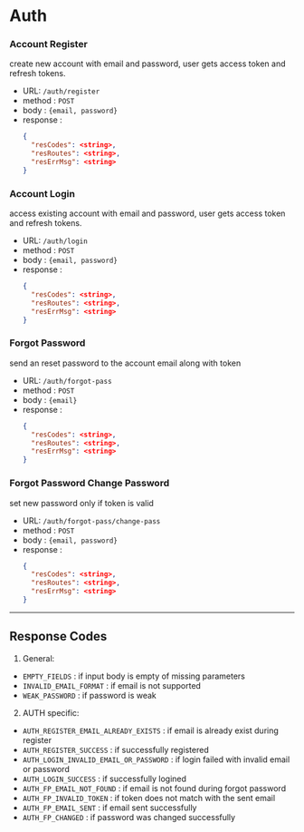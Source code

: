 # Auth

### Account Register

create new account with email and password, user gets access token and refresh tokens.

- URL: `/auth/register`
- method : `POST`
- body : `{email, password}`
- response :
  ```json
  {
    "resCodes": <string>,
    "resRoutes": <string>,
    "resErrMsg": <string>
  }
  ```

### Account Login

access existing account with email and password, user gets access token and refresh tokens.

- URL: `/auth/login`
- method : `POST`
- body : `{email, password}`
- response :
  ```json
  {
    "resCodes": <string>,
    "resRoutes": <string>,
    "resErrMsg": <string>
  }
  ```

### Forgot Password

send an reset password to the account email along with token

- URL: `/auth/forgot-pass`
- method : `POST`
- body : `{email}`
- response :
  ```json
  {
    "resCodes": <string>,
    "resRoutes": <string>,
    "resErrMsg": <string>
  }
  ```

### Forgot Password Change Password

set new password only if token is valid

- URL: `/auth/forgot-pass/change-pass`
- method : `POST`
- body : `{email, password}`
- response :
  ```json
  {
    "resCodes": <string>,
    "resRoutes": <string>,
    "resErrMsg": <string>
  }
  ```

---

## Response Codes

1. General:

- `EMPTY_FIELDS` : if input body is empty of missing parameters
- `INVALID_EMAIL_FORMAT` : if email is not supported
- `WEAK_PASSWORD` : if password is weak

2. AUTH specific:

- `AUTH_REGISTER_EMAIL_ALREADY_EXISTS` : if email is already exist during register
- `AUTH_REGISTER_SUCCESS` : if successfully registered
- `AUTH_LOGIN_INVALID_EMAIL_OR_PASSWORD` : if login failed with invalid email or password
- `AUTH_LOGIN_SUCCESS` : if successfully logined
- `AUTH_FP_EMAIL_NOT_FOUND` : if email is not found during forgot password
- `AUTH_FP_INVALID_TOKEN` : if token does not match with the sent email
- `AUTH_FP_EMAIL_SENT` : if email sent successfully
- `AUTH_FP_CHANGED` : if password was changed successfully
